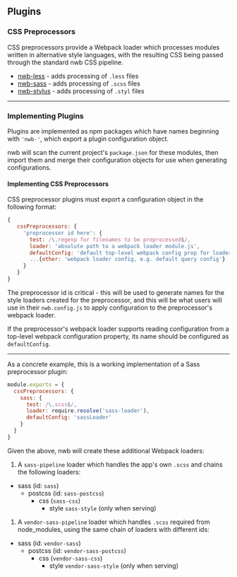 ## Plugins

### CSS Preprocessors

CSS preprocessors provide a Webpack loader which processes modules written in alternative style languages, with the resulting CSS being passed through the standard nwb CSS pipeline.

* [nwb-less](https://github.com/insin/nwb-less) - adds processing of `.less` files
* [nwb-sass](https://github.com/insin/nwb-sass) - adds processing of `.scss` files
* [nwb-stylus](https://github.com/insin/nwb-stylus) - adds processing of `.styl` files

----

### Implementing Plugins

Plugins are implemented as npm packages which have names beginning with `'nwb-'`, which export a plugin configuration object.

nwb will scan the current project's `package.json` for these modules, then import them and merge their configuration objects for use when generating configurations.

#### Implementing CSS Preprocessors

CSS preprocessor plugins must export a configuration object in the following format:

   ```js
   {
      cssPreprocessors: {
        'preprocessor id here': {
          test: /\.regexp for filenames to be preprocessed$/,
          loader: 'absolute path to a webpack loader module.js',
          defaultConfig: 'default top-level webpack config prop for loader',
          ...{other: 'webpack loader config, e.g. default query config'}
        }
      }
   }
   ```

The preprocessor id is critical - this will be used to generate names for the style loaders created for the preprocessor, and this will be what users will use in their `nwb.config.js` to apply configuration to the preprocessor's webpack loader.

If the preprocessor's webpack loader supports reading configuration from a top-level webpack configuration property, its name should be configured as `defaultConfig`.

----

As a concrete example, this is a working implementation of a Sass preprocessor plugin:

```js
module.exports = {
  cssPreprocessors: {
    sass: {
      test: /\.scss$/,
      loader: require.resolve('sass-loader'),
      defaultConfig: 'sassLoader'
    }
  }
}

```

Given the above, nwb will create these additional Webpack loaders:

1. A `sass-pipeline` loader which handles the app's own `.scss` and chains the following loaders:

  - sass (id: `sass`)
    - postcss (id: `sass-postcss`)
      - css (`sass-css`)
        - style `sass-style` (only when serving)

1. A `vendor-sass-pipeline` loader which handles `.scss` required from node_modules, using the same chain of loaders with different ids:

  - sass (id: `vendor-sass`)
    - postcss (id: `vendor-sass-postcss`)
      - css (`vendor-sass-css`)
        - style `vendor-sass-style` (only when serving)
